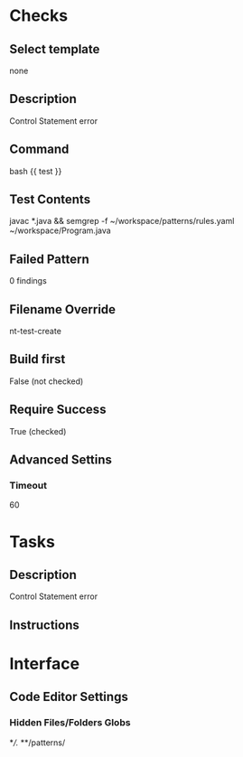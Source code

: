 # Checks
## Select template
none
## Description
Control Statement error
## Command
bash {{ test }}
## Test Contents
javac *.java && semgrep -f ~/workspace/patterns/rules.yaml ~/workspace/Program.java
## Failed Pattern
0 findings
## Filename Override
nt-test-create
## Build first
False (not checked)
## Require Success 
True (checked)
## Advanced Settins
### Timeout
60

# Tasks
## Description
Control Statement error
## Instructions

# Interface
## Code Editor Settings
### Hidden Files/Folders Globs
**/.*
**/patterns/